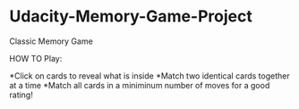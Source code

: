 # Udacity-Memory-Game-Project

Classic Memory Game

HOW TO Play:

*Click on cards to reveal what is inside
*Match two identical cards together at a time
*Match all cards in a miniminum number of moves for a good rating!
